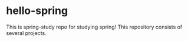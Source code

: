 # hello-spring

This is spring-study repo for studying spring! This repository consists of several projects.
